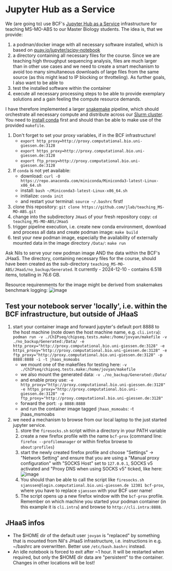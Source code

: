 # Jupyter Hub as a Service

We (are going to) use BCF's [Jupyter Hub as a Service](https://jhaas.gi.denbi.de/docs/) infrastructure for teaching MS-MO-ABS to our Master Biology students.
The idea is, that we provide:
  1. a podman/docker image with all necessary software installed, which is based on [quay.io/jupyter/scipy-notebook](https://quay.io/repository/jupyter/scipy-notebook?tab=tags&tag=latest)
  2. a directory containing all necessary files for the course.
Since we are teaching high throughput sequencing analysis, files are much larger than in other use cases and we need to create a smart mechanism to avoid too many simultaneous downloads of large files from the same source (as this might lead to IP blocking or throtteling).
As further goals, I also want to be able to 
  3. test the installed software within the container
  4. execute all necessary processing steps to be able to provide exemplary solutions and a gain feeling the compute resource demands.

I have therefore implemented a larger [snakemake](https://snakemake.readthedocs.io/en/stable/) pipeline, which should orchestrate all necessary compute and distribute across our [Slurm cluster](https://dokuwiki.computational.bio.uni-giessen.de/system:compute:slurm_usage).
You need to [install conda](https://docs.anaconda.com/miniconda/install/) first and should than be able to make use of the provided `makefile`. 

  1. Don't forget to set your proxy variables, if in the BCF infrastructure!
     - `export http_proxy=http://proxy.computational.bio.uni-giessen.de:3128`
     - `export https_proxy=http://proxy.computational.bio.uni-giessen.de:3128`
     - `export ftp_proxy=http://proxy.computational.bio.uni-giessen.de:3128`
  3. If `conda` is not yet available:
     - download: `curl -O https://repo.anaconda.com/miniconda/Miniconda3-latest-Linux-x86_64.sh`
     - install: `bash ~/Miniconda3-latest-Linux-x86_64.sh`
     - initialize: `conda init`
     - and restart your terminal: `source ~/.bashrc` first!
  5. clone this repository: `git clone https://github.com/jlab/teaching_MS-MO-ABS.git`
  6. change into the subdirectory `JHaaS` of your fresh repository copy: `cd teaching_MS-MO-ABS/JHaaS`
  7. trigger pipeline execution, i.e. create new conda environment, download and process all data and create podman image: `make build`
  8. test your new podman image, especially the availability of externally mounted data in the image directory `/Data/`: `make run`

Ask Nils to serve your new podman image AND the data within the BCF's JHaaS. The directory, containing necessary files for the course, should have been created as the sub-directory `teaching_MS-MO-ABS/JHaaS/no_backup/Generated`. It currently - 2024-12-10 - contains 6.518 items, totalling in 76.6 GB.

Resource requirenments for the image might be derived from snakemakes benchmark logging:
![image](https://github.com/user-attachments/assets/dfc461be-10dd-45d8-b99f-dfdea757b0c7)

## Test your notebook server 'locally', i.e. within the BCF infrastructure, but outside of JHaaS

1. start your container image and forward jupyter's default port 8888 to the host machine (note down the host machine name, e.g. `cli.intra`): `podman run -v ./ChIPseq/chipseq.tests.make:/home/jovyan/makefile -v ./no_backup/Generated:/Data/ -e http_proxy="http://proxy.computational.bio.uni-giessen.de:3128" -e https_proxy="http://proxy.computational.bio.uni-giessen.de:3128" -e ftp_proxy="http://proxy.computational.bio.uni-giessen.de:3128" -p 8888:8888 -i -t jhaas_msmoabs`
    - we mount one of the makefiles for testing here: `-v ./ChIPseq/chipseq.tests.make:/home/jovyan/makefile`
    - we also mount the generated data: `-v ./no_backup/Generated:/Data/`
    - and enable proxy use: `-e http_proxy="http://proxy.computational.bio.uni-giessen.de:3128" -e https_proxy="http://proxy.computational.bio.uni-giessen.de:3128" -e ftp_proxy="http://proxy.computational.bio.uni-giessen.de:3128"`
    - forward the port: `-p 8888:8888`
    - and run the container image tagged `jhaas_msmoabs`: -t jhaas_msmoabs
2. we need a mechanism to browse from our local laptop to the just started jupyter service.
    1. store the `firesocks.sh` script within a directory in your PATH variable
    2. create a new firefox profile with the name `bcf-prox` (command line: `firefox --profilemanager` or within firefox browse to `about:profiles`)
    3. start the newly created firefox profile and choose "Settings" -> "Network Setting" and ensure that you are using a "Manual proxy configuration" with "SOCKS Host" set to `127.0.0.1`, SOCKS v5 activated and "Proxy DNS when using SOCKS v5" ticked, like here: ![image](https://github.com/user-attachments/assets/a1087df3-aa5f-45e9-8dd9-3837171b9ddc)
    4. You should than be able to call the script like `firesocks.sh sjanssen@login.computational.bio.uni-giessen.de 12301 bcf-prox`, where you have to replace `sjanssen` with your BCF user name!
    5. The script opens up a new firefox window with the `bcf-prox` profile. Remember on which machine you started your podman container (in this example it is `cli.intra`) and browse to `http://cli.intra:8888`.
  
## JHaaS infos
  - The $HOME dir of the default user `jovyan` is "replaced" by something that is mounted from Nil's JHaaS infrastructure, i.e. instructions in e.g. ~/bashrc are overwritten. Better use `/etc/bash.bashrc` instead.
  - An idle notebook is forced to exit after ~1 hour. It will be restarted when required, but only the $HOME dir data are "persistent" to the container. Changes in other locations will be lost!

